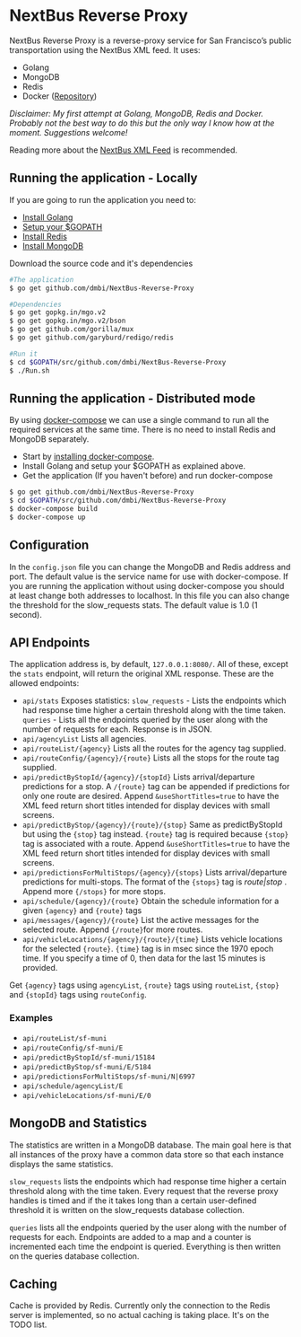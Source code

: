 # NextBus Reverse Proxy

NextBus Reverse Proxy is a reverse-proxy service for San Francisco’s public transportation using the NextBus XML feed.
It uses:
  - Golang
  - MongoDB
  - Redis
  - Docker (<a href="https://hub.docker.com/r/dmbi17/nextbus-reverse-proxy/">Repository</a>)
 
*Disclaimer:
My first attempt at Golang, MongoDB, Redis and Docker.
Probably not the best way to do this but the only way I know how at the moment.
Suggestions welcome!*

Reading more about the <a href="http://www.nextbus.com/xmlFeedDocs/NextBusXMLFeed.pdf">NextBus XML Feed</a> is recommended.

## Running the application - Locally
If you are going to run the application you need to:
 - <a href="https://golang.org/doc/install">Install Golang</a>
 - <a href="https://golang.org/doc/install#testing">Setup your $GOPATH</a>
 - <a href="https://redis.io/download"> Install Redis</a>
 - <a href="https://docs.mongodb.com/manual/installation/">Install MongoDB</a>
 
Download the source code and it's dependencies
 ```bash
#The application
$ go get github.com/dmbi/NextBus-Reverse-Proxy

#Dependencies
$ go get gopkg.in/mgo.v2
$ go get gopkg.in/mgo.v2/bson
$ go get github.com/gorilla/mux
$ go get github.com/garyburd/redigo/redis

#Run it
$ cd $GOPATH/src/github.com/dmbi/NextBus-Reverse-Proxy
$ ./Run.sh
 ```
## Running the application - Distributed mode
By using <a href="https://docs.docker.com/compose/overview/">docker-compose</a> we can use a single command to run all the required services at the same time.
There is no need to install Redis and MongoDB separately.

 - Start by <a href="https://docs.docker.com/compose/install/">installing docker-compose</a>.
 - Install Golang and setup your $GOPATH as explained above.
 - Get the application (If you haven't before) and run docker-compose
```bash
$ go get github.com/dmbi/NextBus-Reverse-Proxy
$ cd $GOPATH/src/github.com/dmbi/NextBus-Reverse-Proxy
$ docker-compose build
$ docker-compose up
```
## Configuration
In the `config.json` file you can change the MongoDB and Redis address and port. The default value is the service name for use with docker-compose. If you are running the application without using docker-compose you should at least change both addresses to localhost.
In this file you can also change the threshold for the slow_requests stats. The default value is 1.0 (1 second).

## API Endpoints
The application address is, by default, `127.0.0.1:8080/`. All of these, except the `stats` endpoint, will return the original XML response. 
These are the allowed endpoints:
  - `api/stats` Exposes statistics: `slow_requests` - Lists the endpoints which had response time higher a certain threshold along with the time taken. `queries` - Lists all the endpoints queried by the user along with the number of requests for each. Response is in JSON.
  - `api/agencyList` Lists all agencies.
  - `api/routeList/{agency}` Lists all the routes for the agency tag supplied.
  - `api/routeConfig/{agency}/{route}` Lists all the stops for the route tag supplied.
  - `api/predictByStopId/{agency}/{stopId}` Lists arrival/departure predictions for a stop. A `/{route}` tag  can be appended if predictions for only one route are desired. Append `&useShortTitles=true` to have the XML feed return short titles intended for display devices with small screens.
  - `api/predictByStop/{agency}/{route}/{stop}` Same as predictByStopId but using the `{stop}` tag instead. `{route}` tag is required because `{stop}` tag is associated with a route.  Append `&useShortTitles=true` to have the XML feed return short titles intended for display devices with small screens.
  - `api/predictionsForMultiStops/{agency}/{stops}` Lists arrival/departure predictions for multi-stops. The format of the `{stops}` tag is *route|stop* . Append more `{/stops}` for more stops.
  - `api/schedule/{agency}/{route}` Obtain the schedule information for a given `{agency}` and `{route}` tags
  - `api/messages/{agency}/{route}` List the active messages for the selected route. Append `{/route}`for more routes.
  - `api/vehicleLocations/{agency}/{route}/{time}` Lists vehicle locations for the selected `{route}`. `{time}` tag is in msec since the 1970 epoch time. If you specify a time of 0, then data for the last 15 minutes is provided.
  
Get `{agency}` tags using `agencyList`, `{route}` tags using `routeList`, `{stop}` and `{stopId}` tags using `routeConfig`.
  
### Examples
   - `api/routeList/sf-muni`
   - `api/routeConfig/sf-muni/E`
   - `api/predictByStopId/sf-muni/15184`
   - `api/predictByStop/sf-muni/E/5184`
   - `api/predictionsForMultiStops/sf-muni/N|6997`		
   - `api/schedule/agencyList/E`
   - `api/vehicleLocations/sf-muni/E/0`
   
## MongoDB and Statistics
The statistics are written in a MongoDB database. The main goal here is that all instances of the proxy have a common data store so that each instance displays the same statistics.

`slow_requests` lists the endpoints which had response time higher a certain threshold along with the time taken. Every request that the reverse proxy handles is timed and if the it takes long than a certain user-defined threshold it is written on the slow_requests database collection.

`queries` lists all the endpoints queried by the user along with the number of requests for each. Endpoints are added to a map and a counter is incremented each time the endpoint is queried. Everything is then written on the queries database collection.

## Caching
Cache is provided by Redis. 
Currently only the connection to the Redis server is implemented, so no actual caching is taking place.
It's on the TODO list. 
